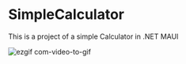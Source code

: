 # SimpleCalculator
This is a project of a simple Calculator in .NET MAUI


![ezgif com-video-to-gif](https://github.com/ThiagoBoccalon/SimpleCalculator/assets/12734382/3fa6f59d-8cb5-4fc3-b621-d874dd98b90c)




